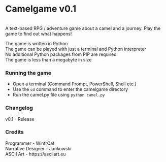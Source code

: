 # **Camelgame** v0.1

<br>
A text-based RPG / adventure game about a camel and a journey. Play the game to find out what happens!

The game is written in Python
<br>
The game can be played with just a terminal and Python interpreter
<br>
No additional Python packages from PIP are required
<br>
The game is less than a megabyte in size

<h3><b>Running the game</b></h3>
<ul>
    <li>Open a terminal (Command Prompt, PowerShell, Shell etc.)</li>
    <li>Use the <code>cd</code> command to enter the camelgame directory</li>
    <li>Run the camel.py file using <code>python camel.py</code></li>
</ul>

<h3><b>Changelog</b></h3>
v0.1 - Release

<h3><b>Credits</b></h3>
Programmer - WintrCat
<br>
Narrative Designer - Jankowski
<br>
ASCII Art - https://asciiart.eu